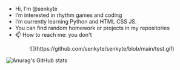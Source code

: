 - Hi, I’m @senkyte
- I’m interested in rhythm games and coding
- I’m currently learning Python and HTML CSS JS.
- You can find random homework or projects in my repositories
- 📫 How to reach me: you don't

<p align="center">
 ![](https://github.com/senkyte/senkyte/blob/main/test.gif)
</p>


![Anurag's GitHub stats](https://github-readme-stats.vercel.app/api?username=senkyte&show_icons=true&theme=dracula)
